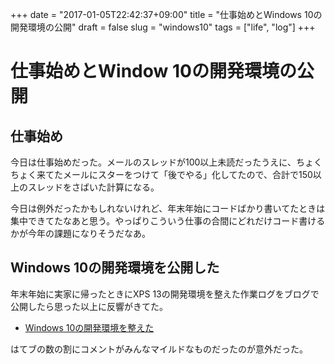 +++
date = "2017-01-05T22:42:37+09:00"
title = "仕事始めとWindows 10の開発環境の公開"
draft = false
slug = "windows10"
tags = ["life", "log"]
+++

# 仕事始めとWindow 10の開発環境の公開
## 仕事始め
今日は仕事始めだった。メールのスレッドが100以上未読だったうえに、ちょくちょく来てたメールにスターをつけて「後でやる」化してたので、合計で150以上のスレッドをさばいた計算になる。

今日は例外だったかもしれないけれど、年末年始にコードばかり書いてたときは集中できてたなあと思う。やっぱりこういう仕事の合間にどれだけコード書けるかが今年の課題になりそうだなあ。

## Windows 10の開発環境を公開した
年末年始に実家に帰ったときにXPS 13の開発環境を整えた作業ログをブログで公開したら思った以上に反響がきてた。

* [Windows 10の開発環境を整えた](http://ymotongpoo.hatenablog.com/entry/2017/01/05/101233)

はてブの数の割にコメントがみんなマイルドなものだったのが意外だった。
